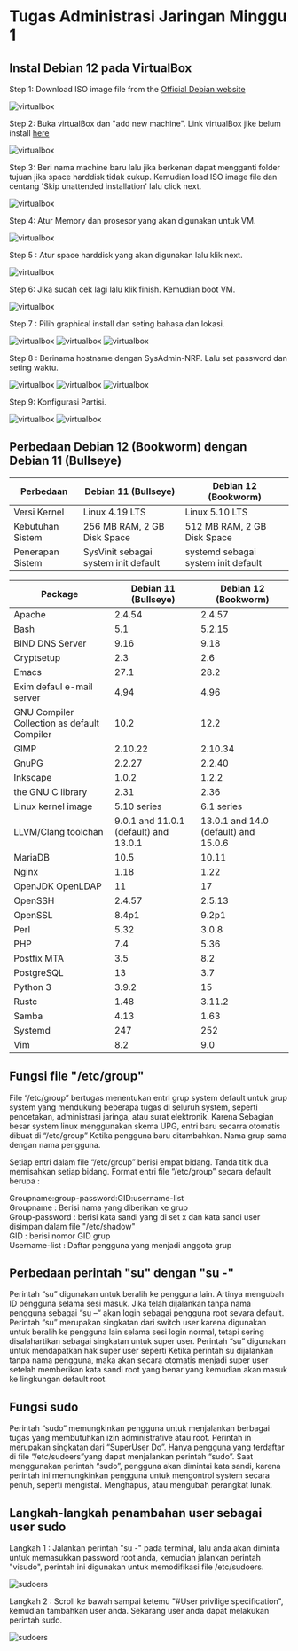 
# Tugas Administrasi Jaringan Minggu 1

## Instal Debian 12 pada VirtualBox 

Step 1: Download ISO image file from the [Official Debian website](https://www.debian.org/CD/http-ftp/)  

![virtualbox](./Cap/1.png)  
  
Step 2: Buka virtualBox dan "add new machine". Link virtualBox jike belum install [here](https://www.virtualbox.org/wiki/Downloads)  
  
    
![virtualbox](./Cap/11.png)  

Step 3: Beri nama machine baru lalu jika berkenan dapat mengganti folder tujuan jika space harddisk tidak cukup. Kemudian load ISO image file dan centang 'Skip unattended installation' lalu click next. 

![virtualbox](./Cap/4.png)  

Step 4: Atur Memory dan prosesor yang akan digunakan untuk VM.

![virtualbox](./Cap/5.png)  

Step 5 : Atur space harddisk yang akan digunakan lalu klik next.

![virtualbox](./Cap/12.png)

Step 6: Jika sudah cek lagi lalu  klik finish. Kemudian boot VM. 

![virtualbox](./Cap/13.png)

Step 7 : Pilih graphical install dan seting bahasa dan lokasi.

![virtualbox](./Cap/14.png)
![virtualbox](./Cap/17.png)
![virtualbox](./Cap/20.png)

Step 8 : Berinama hostname dengan SysAdmin-NRP. Lalu set password dan seting waktu.

![virtualbox](./Cap/22.png)
![virtualbox](./Cap/25.png)
![virtualbox](./Cap/26.png)

Step 9: Konfigurasi Partisi.

![virtualbox](./Cap/27.png)
![virtualbox](./Cap/28.png)

## Perbedaan Debian 12 (Bookworm) dengan Debian 11 (Bullseye)

| Perbedaan          | Debian 11 (Bullseye)  | Debian 12 (Bookworm) |
| -------------------|-----------------------|----------------------|
| Versi Kernel       | Linux 4.19 LTS        | Linux 5.10 LTS       |
| Kebutuhan Sistem   | 256 MB RAM, 2 GB Disk Space | 512 MB RAM, 2 GB Disk Space |
| Penerapan Sistem   | SysVinit sebagai system init default | systemd sebagai system init default |

| Package                                        | Debian 11 (Bullseye)  | Debian 12 (Bookworm) |
| -----------------------------------------------|-----------------------|----------------------|
| Apache                                         | 2.4.54                | 2.4.57               |
| Bash                                           | 5.1                   | 5.2.15               |
| BIND DNS Server                                | 9.16                  | 9.18                 |
| Cryptsetup                                     | 2.3                   | 2.6                  |
| Emacs                                          | 27.1                  | 28.2                 |
| Exim defaul e-mail server                      | 4.94                  | 4.96                 |
| GNU Compiler Collection as default Compiler    | 10.2                  | 12.2                 |
| GIMP                                           | 2.10.22               | 2.10.34              |
| GnuPG                                          | 2.2.27                | 2.2.40               |
| Inkscape                                       | 1.0.2                 | 1.2.2                |
| the GNU C library                              | 2.31                  | 2.36                 |
| Linux kernel image                             | 5.10 series           | 6.1 series           |
| LLVM/Clang toolchan                            | 9.0.1 and 11.0.1 (default) and 13.0.1 | 13.0.1 and 14.0 (default) and 15.0.6 |
| MariaDB                                        | 10.5                  | 10.11                |
| Nginx                                          | 1.18                  | 1.22                 |
| OpenJDK OpenLDAP                               | 11                    | 17                   |
| OpenSSH                                        | 2.4.57                | 2.5.13               |
| OpenSSL                                        | 8.4p1                 | 9.2p1                |
| Perl                                           | 5.32                  | 3.0.8                |
| PHP                                            | 7.4                   | 5.36                 |
| Postfix MTA                                    | 3.5                   | 8.2                  |
| PostgreSQL                                     | 13                    | 3.7                  |
| Python 3                                       | 3.9.2                 | 15                   |
| Rustc                                          | 1.48                  | 3.11.2               |
| Samba                                          | 4.13                  | 1.63                 |
| Systemd                                        | 247                   | 252                  |
| Vim                                            | 8.2                   | 9.0                  |

## Fungsi file "/etc/group"

File “/etc/group” bertugas menentukan entri grup system default untuk grup system yang mendukung beberapa tugas di seluruh system, seperti pencetakan, administrasi jaringa, atau surat elektronik. Karena Sebagian besar system linux menggunakan skema UPG, entri baru secarra otomatis dibuat di “/etc/group” Ketika pengguna baru ditambahkan. Nama grup sama dengan nama pengguna.  

Setiap entri dalam file “/etc/group” berisi empat bidang. Tanda titik dua memisahkan setiap bidang. Format entri file “/etc/group” secara default berupa :  

Groupname:group-password:GID:username-list  
Groupname : Berisi nama yang diberikan ke grup  
Group-password : berisi kata sandi yang di set x dan kata sandi user disimpan dalam file "/etc/shadow"  
GID : berisi nomor GID grup  
Username-list : Daftar pengguna yang menjadi anggota grup  

## Perbedaan perintah "su" dengan "su -"

Perintah “su” digunakan untuk beralih ke pengguna lain. Artinya mengubah ID pengguna selama sesi masuk. Jika telah dijalankan tanpa nama pengguna sebagai “su –“ akan login sebagai pengguna root sevara default. Perintah “su” merupakan singkatan dari switch user karena digunakan untuk beralih ke pengguna lain selama sesi login normal, tetapi sering disalahartikan sebagai singkatan untuk super user. Perintah “su” digunakan untuk mendapatkan hak super user seperti Ketika perintah su dijalankan tanpa nama pengguna, maka akan secara otomatis menjadi super user setelah memberikan kata sandi root yang benar yang kemudian akan masuk ke lingkungan default root. 

## Fungsi sudo

Perintah “sudo” memungkinkan pengguna untuk menjalankan berbagai tugas yang membutuhkan izin administrative atau root. Perintah in merupakan singkatan dari “SuperUser Do”. Hanya pengguna yang terdaftar di file “/etc/sudoers”yang dapat menjalankan perintah “sudo”. Saat menggunakan perintah “sudo”, pengguna akan dimintai kata sandi, karena perintah ini memungkinkan pengguna untuk mengontrol system secara penuh, seperti mengistal. Menghapus, atau mengubah perangkat lunak.

## Langkah-langkah penambahan user sebagai user sudo

Langkah 1 : Jalankan perintah "su -" pada terminal, lalu anda akan diminta untuk memasukkan password root anda, kemudian jalankan perintah "visudo", perintah ini digunakan untuk memodifikasi file /etc/sudoers.  

![sudoers](./Cap/Sudo1.png)

Langkah 2 : Scroll ke bawah sampai ketemu "#User privilige specification", kemudian tambahkan user anda. Sekarang user anda dapat melakukan perintah sudo.  

![sudoers](./Cap/Sudo2.png)  
